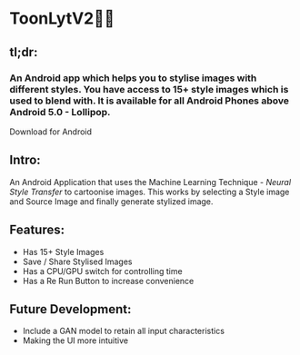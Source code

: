 # ToonLytV2🎨📸
## tl;dr:
### An Android app which helps you to stylise images with different styles. You have access to 15+ style images which is used to blend with. It is available for all Android Phones above Android 5.0 - Lollipop.
Download for Android

## Intro:
An Android Application that uses the Machine Learning Technique - *Neural Style Transfer* to cartoonise images. This works by selecting a Style image and Source Image and finally 
generate stylized image.

## Features:
- Has 15+ Style Images
- Save / Share Stylised Images
- Has a CPU/GPU switch for controlling time
- Has a Re Run Button to increase convenience 

## Future Development:
- Include a GAN model to retain all input characteristics
- Making the UI more intuitive

